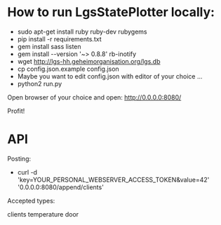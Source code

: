 # How to run LgsStatePlotter locally:

* sudo apt-get install ruby ruby-dev rubygems
* pip install -r requirements.txt
* gem install sass listen
* gem install --version '~> 0.8.8' rb-inotify
* wget http://lgs-hh.geheimorganisation.org/lgs.db
* cp config.json.example config.json
* Maybe you want to edit config.json with editor of your choice ...
* python2 run.py

Open browser of your choice and open:
http://0.0.0.0:8080/

Profit!

# API

Posting:
* curl -d 'key=YOUR_PERSONAL_WEBSERVER_ACCESS_TOKEN&value=42' '0.0.0.0:8080/append/clients'

Accepted types:

clients
temperature
door


